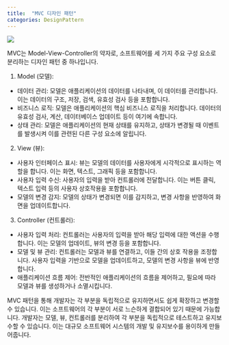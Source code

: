 ```yaml
---
title:  "MVC 디자인 패턴"
categories: DesignPattern
---
```


[<img src="/img/DesignPattern/model-view-controller-light-blue.png"/>](https://developer.mozilla.org/ko/docs/Glossary/MVC)

MVC는 Model-View-Controller의 약자로, 소프트웨어를 세 가지 주요 구성 요소로 분리하는 디자인 패턴 중 하나입니다.

1. Model (모델):
- 데이터 관리: 모델은 애플리케이션의 데이터를 나타내며, 이 데이터를 관리합니다. 이는 데이터의 구조, 저장, 검색, 유효성 검사 등을 포함합니다.
- 비즈니스 로직: 모델은 애플리케이션의 핵심 비즈니스 로직을 처리합니다. 데이터의 유효성 검사, 계산, 데이터베이스 업데이트 등이 여기에 속합니다.
- 상태 관리: 모델은 애플리케이션의 현재 상태를 유지하고, 상태가 변경될 때 이벤트를 발생시켜 이를 관련된 다른 구성 요소에 알립니다.
2. View (뷰):
- 사용자 인터페이스 표시: 뷰는 모델의 데이터를 사용자에게 시각적으로 표시하는 역할을 합니다. 이는 화면, 텍스트, 그래픽 등을 포함합니다.
- 사용자 입력 수신: 사용자의 입력을 받아 컨트롤러에 전달합니다. 이는 버튼 클릭, 텍스트 입력 등의 사용자 상호작용을 포함합니다.
- 모델의 변경 감지: 모델의 상태가 변경되면 이를 감지하고, 변경 사항을 반영하여 화면을 업데이트합니다.
3. Controller (컨트롤러):
- 사용자 입력 처리: 컨트롤러는 사용자의 입력을 받아 해당 입력에 대한 액션을 수행합니다. 이는 모델의 업데이트, 뷰의 변경 등을 포함합니다.
- 모델 및 뷰 관리: 컨트롤러는 모델과 뷰를 연결하고, 이들 간의 상호 작용을 조정합니다. 사용자 입력을 기반으로 모델을 업데이트하고, 모델의 변경 사항을 뷰에 반영합니다.
- 애플리케이션 흐름 제어: 전반적인 애플리케이션의 흐름을 제어하고, 필요에 따라 모델과 뷰를 생성하거나 소멸시킵니다.

MVC 패턴을 통해 개발자는 각 부분을 독립적으로 유지하면서도 쉽게 확장하고 변경할 수 있습니다. 이는 소프트웨어의 각 부분이 서로 느슨하게 결합되어 있기 때문에 가능합니다. 개발자는 모델, 뷰, 컨트롤러를 분리하여 각 부분을 독립적으로 테스트하고 유지보수할 수 있습니다. 이는 대규모 소프트웨어 시스템의 개발 및 유지보수를 용이하게 만들어줍니다.
